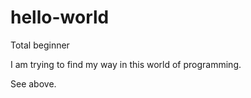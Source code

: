 # hello-world
Total beginner

I am trying to find my way in this world of programming. 

See above.
